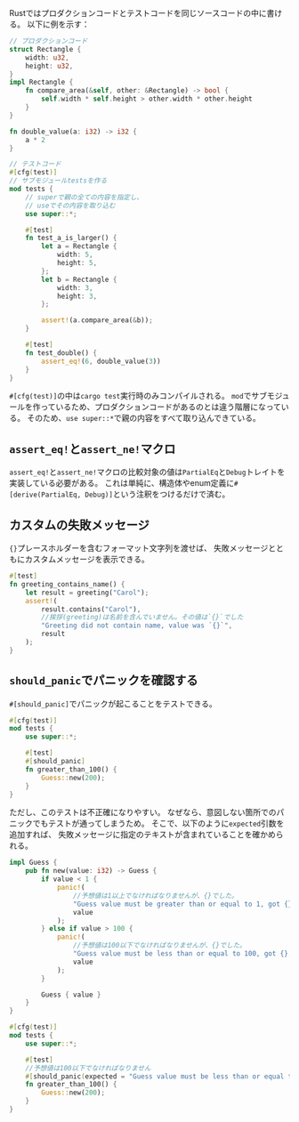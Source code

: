 Rustではプロダクションコードとテストコードを同じソースコードの中に書ける。
以下に例を示す：
```rust
// プロダクションコード
struct Rectangle {
    width: u32,
    height: u32,
}
impl Rectangle {
    fn compare_area(&self, other: &Rectangle) -> bool {
        self.width * self.height > other.width * other.height
    }
}

fn double_value(a: i32) -> i32 {
    a * 2
}

// テストコード
#[cfg(test)]
// サブモジュールtestsを作る
mod tests {
    // superで親の全ての内容を指定し、
    // useでその内容を取り込む
    use super::*;

    #[test]
    fn test_a_is_larger() {
        let a = Rectangle {
            width: 5,
            height: 5,
        };
        let b = Rectangle {
            width: 3,
            height: 3,
        };

        assert!(a.compare_area(&b));
    }

    #[test]
    fn test_double() {
        assert_eq!(6, double_value(3))
    }
}
```
`#[cfg(test)]`の中は`cargo test`実行時のみコンパイルされる。
`mod`でサブモジュールを作っているため、プロダクションコードがあるのとは違う階層になっている。
そのため、`use super::*`で親の内容をすべて取り込んできている。

## `assert_eq!`と`assert_ne!`マクロ
`assert_eq!`と`assert_ne!`マクロの比較対象の値は`PartialEq`と`Debug`トレイトを実装している必要がある。
これは単純に、構造体やenum定義に`#[derive(PartialEq, Debug)]`という注釈をつけるだけで済む。

## カスタムの失敗メッセージ
`{}`プレースホルダーを含むフォーマット文字列を渡せば、
失敗メッセージとともにカスタムメッセージを表示できる。
```rust
#[test]
fn greeting_contains_name() {
	let result = greeting("Carol");
	assert!(
		result.contains("Carol"),
		//挨拶(greeting)は名前を含んでいません。その値は`{}`でした
		"Greeting did not contain name, value was `{}`",
		result
	);
}
```

## `should_panic`でパニックを確認する
`#[should_panic]`でパニックが起こることをテストできる。
```rust
#[cfg(test)]
mod tests {
    use super::*;

    #[test]
    #[should_panic]
    fn greater_than_100() {
        Guess::new(200);
    }
}
```
ただし、このテストは不正確になりやすい。
なぜなら、意図しない箇所でのパニックでもテストが通ってしまうため。
そこで、以下のように`expected`引数を追加すれば、
失敗メッセージに指定のテキストが含まれていることを確かめられる。
```rust
impl Guess {
    pub fn new(value: i32) -> Guess {
        if value < 1 {
            panic!(
                //予想値は1以上でなければなりませんが、{}でした。
                "Guess value must be greater than or equal to 1, got {}.",
                value
            );
        } else if value > 100 {
            panic!(
                //予想値は100以下でなければなりませんが、{}でした。
                "Guess value must be less than or equal to 100, got {}.",
                value
            );
        }

        Guess { value }
    }
}

#[cfg(test)]
mod tests {
    use super::*;

    #[test]
    //予想値は100以下でなければなりません
    #[should_panic(expected = "Guess value must be less than or equal to 100")]
    fn greater_than_100() {
        Guess::new(200);
    }
}
```
